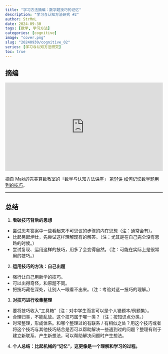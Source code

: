```yaml
---
title: "学习方法摘编：数学题技巧的记忆"
description: "学习与认知方法研究 #2"
author: StrMnL
date: 2024-09-30
tags: [数学, 学习方法]
categories: [cognitive]
image: "cover.png"
slug: "20240930/cognitive_02"
series: [学习与认知方法研究]
toc: true
---
```


## 摘编

<iframe src="https://www.bilibili.com/blackboard/html5mobileplayer.html?aid=1653638547&bvid=BV1YE421L73Q&cid=1517722417&p=1&hideCoverInfo=1&hasMuteButton=1"
    scrolling="no"
    border="0"
    frameborder="no"
    framespacing="0"
    allowfullscreen="true"
    style="width:100%;aspect-ratio:16/9;"
    >
</iframe>

摘自 Maki的完美算数教室的「数学与认知方法讲座」 [第91讲 如何记忆数学题用到的技巧](https://www.bilibili.com/video/BV1YE421L73Q)。

---

## 总结

1. **看破技巧背后的思想**

- 尝试思考答案中一些看起来不可思议的步骤的内在思想（注：通常会有）。
- 比起另起炉灶，先尝试这样理解现有的解答。（注：尤其是在自己完全没有思路的时候。）
- 尝试复现、运用这样的技巧，用多了会变得自然。（注：可能在实际上是很常用的技巧。）

2. **运用技巧的方法：自己出题**

- 强行让自己用新学的技巧。
- 可以出得奇怪，和原题不同。
- 把技巧藏在深处，让别人一眼看不出来。（注：考验对这一技巧的理解。）

3. **对技巧进行收集整理**

- 要将技巧收入“工具箱”（注：对中学生而言可以是个人错题本/例题集）。
- 合理归类，不能乱放。这个技巧属于哪一类？（注：按知识点分类。）
- 时常整理，形成体系。和哪个整理过的有联系 / 有相似之处？用这个技巧或者将这个技巧与其他技巧结合是否可以帮助解决一些遇到过的问题？整理有利于建立新联系、产生新想法，可以帮助解决问题时产生想法。


4. **个人总结：比起机械的“记忆”，这更像是一个理解和学习的过程。**